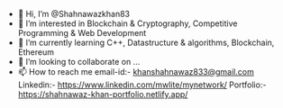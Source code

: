 - 👋 Hi, I’m @Shahnawazkhan83
- 👀 I’m interested in Blockchain & Cryptography, Competitive Programming & Web Development
- 🌱 I’m currently learning C++, Datastructure & algorithms, Blockchain, Ethereum 
- 💞️ I’m looking to collaborate on ...
- 📫 How to reach me email-id:- khanshahnawaz833@gmail.com 
                     Linkedin:- https://www.linkedin.com/mwlite/mynetwork/ 
                     Portfolio:- https://shahnawaz-khan-portfolio.netlify.app/

<!---
Shahnawazkhan83/Shahnawazkhan83 is a ✨ special ✨ repository because its `README.md` (this file) appears on your GitHub profile.
You can click the Preview link to take a look at your changes.
--->
